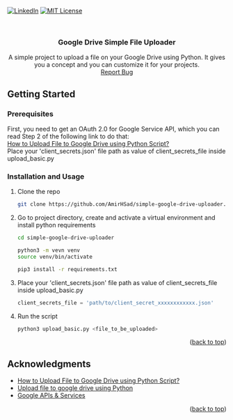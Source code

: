 <a name="readme-top"></a>
[![LinkedIn][linkedin-shield]][linkedin-url]
[![MIT License][license-shield]][license-url]


<br />
<div align="center">
  <h3 align="center">Google Drive Simple File Uploader</h3>

  <p align="center">
    A simple project to upload a file on your Google Drive using Python.
    It gives you a concept and you can customize it for your projects.
    <br />
    <a href="https://github.com/AmirHSad/simple-google-drive-uploader/issues">Report Bug</a>
  </p>
</div>


## Getting Started

### Prerequisites
First, you need to get an OAuth 2.0 for Google Service API, which you can read Step 2 of the following link to do that:
</br>
[How to Upload File to Google Drive using Python Script?](https://www.projectpro.io/recipes/upload-files-to-google-drive-using-python)
</br>
Place your 'client_secrets.json' file path as value of client_secrets_file inside upload_basic.py

### Installation and Usage
1. Clone the repo
   ```sh
   git clone https://github.com/AmirHSad/simple-google-drive-uploader.git
   ```
2. Go to project directory, create and activate a virtual environment and install python requirements
    ```sh
    cd simple-google-drive-uploader

    python3 -m vevn venv
    source venv/bin/activate

    pip3 install -r requirements.txt
    ```
3. Place your 'client_secrets.json' file path as value of client_secrets_file inside upload_basic.py
    ```python
    client_secrets_file = 'path/to/client_secret_xxxxxxxxxxxx.json'
    ```
4. Run the script
   ```sh
   python3 upload_basic.py <file_to_be_uploaded>
   ```

<p align="right">(<a href="#readme-top">back to top</a>)</p>

<!-- ACKNOWLEDGMENTS -->
## Acknowledgments
* [How to Upload File to Google Drive using Python Script?](https://www.projectpro.io/recipes/upload-files-to-google-drive-using-python)
* [Upload file to google drive using Python](https://www.codespeedy.com/upload-file-to-google-drive-using-python/)
* [Google APIs & Services](https://console.cloud.google.com/apis/)

<p align="right">(<a href="#readme-top">back to top</a>)</p>

[license-shield]: https://img.shields.io/github/license/AmirHSad/simple-google-drive-uploader.svg?style=for-the-badge
[license-url]: https://github.com/AmirHSad/simple-google-drive-uploader/blob/main/LICENSE
[linkedin-shield]: https://img.shields.io/badge/-LinkedIn-black.svg?style=for-the-badge&logo=linkedin&colorB=555
[linkedin-url]: https://www.linkedin.com/in/amirhsad/
[product-screenshot]: images/screenshot.png
